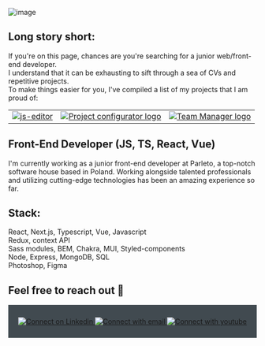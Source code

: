 ![image](https://user-images.githubusercontent.com/109315248/222615792-aea3337b-0c7e-4e84-9dc9-69be067b8472.png)

  ## Long story short:
If you're on this page, chances are you're searching for a junior web/front-end developer.<br>
I understand that it can be exhausting to sift through a sea of CVs and repetitive projects. <br>
To make things easier for you, I've compiled a list of my projects that I am proud of:

<table>
    <tr>
      <td valign="top">
        <a href="https://github.com/PioterAndrzejewski/js-editor" target=”_blank”>
          <img src="https://user-images.githubusercontent.com/109315248/249135145-15ee56b1-4d1b-4bc3-a03d-62a6c8577125.png" alt="js-editor">
        </a>
      </td>
      <td valign="top">
        <a href="https://github.com/PioterAndrzejewski/project_configurator_frontend" target=”_blank”>
          <img src="https://user-images.githubusercontent.com/109315248/222612060-c545e913-e90c-4543-9118-7ec45e43f0b8.png" alt="Project configurator logo">
        </a>
      </td>
      <td valign="top">
        <a href="https://github.com/PioterAndrzejewski/team_manager_frontend" target=”_blank”>
          <img src="https://user-images.githubusercontent.com/109315248/222612423-666f68f7-e79f-42ed-ba4b-e3b0f22d053d.png" alt="Team Manager logo">
        </a>
      </td>
  </tr>
</table>

## Front-End Developer (JS, TS, React, Vue)

I'm currently working as a junior front-end developer at Parleto, a top-notch software house based in Poland. Working alongside talented professionals and utilizing cutting-edge technologies has been an amazing experience so far.

  ## Stack: 
React, Next.js, Typescript, Vue, Javascript<br>
Redux, context API<br>
Sass modules, BEM, Chakra, MUI, Styled-components<br>
Node, Express, MongoDB, SQL<br>
Photoshop, Figma<br>


  ##  Feel free to reach out 💬

<div align="center" style="background:#414a50; padding: 25px 0;">
     <a href="https://www.linkedin.com/in/piotr-andrzejewski-6241751a3/" target=”_blank”>
        <img src="https://raw.githubusercontent.com/Iwi4a/iwi4a/master/assets/linkedin.svg" alt="Connect on Linkedin">
    </a>
    <a href="mailto:p.andrzejewski@outlook.com" target=”_blank”>
        <img src="https://user-images.githubusercontent.com/109315248/222614744-0efa4174-693f-481c-baf0-d4f96e01730e.png" alt="Connect with email">
    </a>
    <a href="https://www.youtube.com/rzutoka" target=”_blank”>
        <img src="https://user-images.githubusercontent.com/109315248/222616553-7cd0cae5-003b-4513-ab80-03ccd36bdcb3.png" alt="Connect with youtube">
    </a>
</div>

